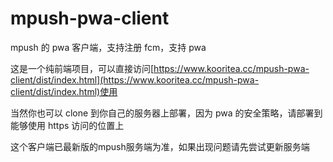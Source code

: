 # mpush-pwa-client

mpush 的 pwa 客户端，支持注册 fcm，支持 pwa

这是一个纯前端项目，可以直接访问[https://www.kooritea.cc/mpush-pwa-client/dist/index.html](https://www.kooritea.cc/mpush-pwa-client/dist/index.html)使用

当然你也可以 clone 到你自己的服务器上部署，因为 pwa 的安全策略，请部署到能够使用 https 访问的位置上

这个客户端已最新版的mpush服务端为准，如果出现问题请先尝试更新服务端